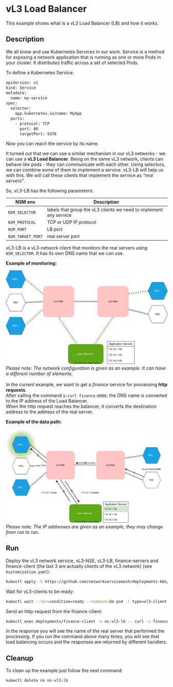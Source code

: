 # vL3 Load Balancer

This example shows what is a vL3 Load Balancer (LB) and how it works.

## Description

We all know and use Kubernetes Services in our work. 
Service is a method for exposing a network application that is running as one or more Pods in your cluster. It distributes traffic across a set of selected Pods.

To define a Kubernetes Service:
```
apiVersion: v1
kind: Service
metadata:
  name: my-service
spec:
  selector:
    app.kubernetes.io/name: MyApp
  ports:
    - protocol: TCP
      port: 80
      targetPort: 9376
```
Now you can reach the service by its name.

It turned out that we can use a similar mechanism in our vL3 networks - we can use a **vL3 Load Balancer**.
Being on the same vL3 network, clients can behave like pods - they can communicate with each other. Using selectors, we can combine some of them to implement a service.
vL3-LB will help us with this. We will call these clients that implement the service as _"real servers"_.

So, vL3-LB has the following parameters:

| NSM env            | Description                                                        |
|--------------------|--------------------------------------------------------------------|
| `NSM_SELECTOR`     | labels that group the vL3 clients we need to implement any service |
| `NSM_PROTOCOL`     | TCP or UDP IP protocol                                             |
| `NSM_PORT`         | LB port                                                            |
| `NSM_TARGET_PORT`  | real server port                                                   |

vL3-LB is a vL3-network client that monitors the real servers using `NSM_SELECTOR`. It has its own DNS name that we can use.<br />

**Example of monitoring:**

![NSM vL3 Diagram](./diagram1.svg "vL3-LB monitoring")
<br />_Please note: The network configuration is given as an example. It can have a different number of elements._
<br /><br />
In the current example, we want to get a _finance_ service for processing **http requests**. <br />
After calling the command `$:curl finance:8080`, the DNS name is converted to the IP address of the Load Balancer. <br />
When the http request reaches the balancer, it converts the destination address to the address of the real server.

**Example of the data path:**<br />

![NSM vL3 Diagram](./diagram2.svg "vL3-LB data path")
<br />_Please note: The IP addresses are given as an example, they may change from run to run._

## Run

Deploy the vL3 network service, vL3-NSE, vL3-LB, finance-servers and finance-client (the last 3 are actually clients of the vL3 network) (see `kustomization.yaml`):
```bash
kubectl apply -k https://github.com/networkservicemesh/deployments-k8s/examples/features/vl3-lb?ref=e87266c2e840e3a5b3f9108097a10c30f6d0ea1c
```

Wait for vL3-clients to be ready:
```bash
kubectl wait --for=condition=ready --timeout=2m pod -l type=vl3-client -n ns-vl3-lb
```

Send an http-request from the finance-client:
```bash
kubectl exec deployments/finance-client -n ns-vl3-lb -- curl -s finance.vl3-lb:8080 | grep "Hello! I'm finance-server"
```
In the response you will see the name of the real server that performed the processing.
If you run the command above many times, you will see that load balancing occurs and the responses are returned by different handlers.

## Cleanup

To clean up the example just follow the next command:
```bash
kubectl delete ns ns-vl3-lb
```

